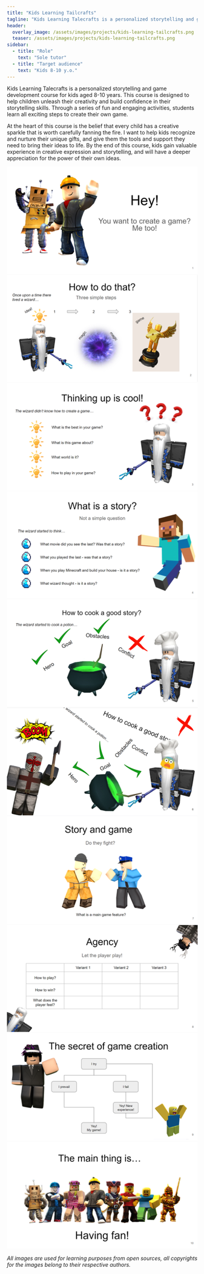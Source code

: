 ```yaml
---
title: "Kids Learning Tailcrafts"
tagline: "Kids Learning Talecrafts is a personalized storytelling and game development course for kids aged 8-10 years. This course is designed to help children unleash their creativity and build confidence in their storytelling skills. Through a series of fun and engaging activities, students learn all exciting steps to create their own game."
header:
  overlay_image: /assets/images/projects/kids-learning-tailcrafts.png
  teaser: /assets/images/projects/kids-learning-tailcrafts.png
sidebar:
  - title: "Role"
    text: "Sole tutor"
  - title: "Target audience"
    text: "Kids 8-10 y.o."
---
```


Kids Learning Talecrafts is a personalized storytelling and game development course for kids aged 8-10 years. This course is designed to help children unleash their creativity and build confidence in their storytelling skills. Through a series of fun and engaging activities, students learn all exciting steps to create their own game.

At the heart of this course is the belief that every child has a creative sparkle that is worth carefully fanning the fire. I want to help kids recognize and nurture their unique gifts, and give them the tools and support they need to bring their ideas to life. By the end of this course, kids gain valuable experience in creative expression and storytelling, and will have a deeper appreciation for the power of their own ideas.

![image-left](/assets/images/projects/kids-learning-tailcrafts-image-1.png)
![image-left](/assets/images/projects/kids-learning-tailcrafts-image-2.png)
![image-left](/assets/images/projects/kids-learning-tailcrafts-image-3.png)
![image-left](/assets/images/projects/kids-learning-tailcrafts-image-4.png)
![image-left](/assets/images/projects/kids-learning-tailcrafts-image-5.png)
![image-left](/assets/images/projects/kids-learning-tailcrafts-image-6.png)
![image-left](/assets/images/projects/kids-learning-tailcrafts-image-7.png)
![image-left](/assets/images/projects/kids-learning-tailcrafts-image-8.png)
![image-left](/assets/images/projects/kids-learning-tailcrafts-image-9.png)
![image-left](/assets/images/projects/kids-learning-tailcrafts-image-10.png)

_All images are used for learning purposes from open sources, all copyrights for the images belong to their respective authors._
